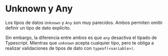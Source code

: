 # Unknown y Any

Los tipos de datos `Unknown` y `Any` son muy parecidos. Ambos permiten omitir definir un tipo de dato explicito.

Sin embargo, la diferencia entre ambos es que `any` desactiva el tipado de Typescript.
Mientras que `unknown` acepta cualquier tipo, pero te obliga a realizar validaciones de tipos de dato con `typeof(<variable>)`.